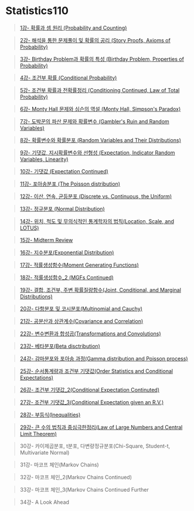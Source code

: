 # Statistics110

> [1강- 확률과 셈 원리 \(Probability and Counting\)](https://sangmandu.gitbook.io/til/2021/jan/8)

> [2강- 해석을 통한 문제풀이 및 확률의 공리 \(Story Proofs, Axioms of Probability\)](https://sangmandu.gitbook.io/til/2021/jan/12)

> [3강- Birthday Problem과 확률의 특성 \(Birthday Problem, Properties of Probability\)](https://sangmandu.gitbook.io/til/2021/jan/13)

> [4강- 조건부 확률 \(Conditional Probability\)](https://sangmandu.gitbook.io/til/2021/jan/14)

> [5강- 조건부 확률과 전확률정리 \(Conditioning Continued, Law of Total Probability\)](https://sangmandu.gitbook.io/til/2021/jan/17)

> [6강- Monty Hall 문제와 심슨의 역설 \(Monty Hall, Simpson's Paradox\)](https://sangmandu.gitbook.io/til/2021/jan/18)

> [7강- 도박꾼의 파산 문제와 확률변수 \(Gambler's Ruin and Random Variables\)](https://sangmandu.gitbook.io/til/2021/jan/23)

> [8강- 확률변수와 확률분포 \(Random Variables and Their Distributions\)](https://sangmandu.gitbook.io/til/2021/jan/24)

> [9강- 기댓값, 지시확률변수와 선형성 \(Expectation, Indicator Random Variables, Linearity\)](https://sangmandu.gitbook.io/til/2021/jan/30)

> [10강- 기댓값 \(Expectation Continued\)](https://sangmandu.gitbook.io/til/2021/feb/28)

> [11강- 포아송분포 \(The Poisson distribution\)](https://sangmandu.gitbook.io/til/2021/mar/7)

> [12강- 이산, 연속, 균등분포 \(Discrete vs. Continuous, the Uniform\)](https://sangmandu.gitbook.io/til/2021/mar/8)

> [13강- 정규분포 \(Normal Distribution\)](https://sangmandu.gitbook.io/til/2021/mar/9)

> [14강- 위치, 척도 및 무의식적인 통계학자의 법칙\(Location, Scale, and LOTUS\)](https://sangmandu.gitbook.io/til/2021/mar/10)

> [15강- Midterm Review](https://sangmandu.gitbook.io/til/2021/mar/14)

> [16강- 지수분포\(Exponential Distribution\)](https://sangmandu.gitbook.io/til/2021/apr/4)

> [17강- 적률생성함수\(Moment Generating Functions\)](https://sangmandu.gitbook.io/til/2021/apr/5)

> [18강- 적률생성함수\_2 \(MGFs Continued\)](https://sangmandu.gitbook.io/til/2021/apr/17)

> [19강- 결합, 조건부, 주변 확률질량함수\(Joint, Conditional, and Marginal Distributions\)](https://sangmandu.gitbook.io/til/2021/apr/18)

> [20강- 다항분포 및 코시분포\(Multinomial and Cauchy\)](https://sangmandu.gitbook.io/til/2021/apr/19)

> [21강- 공분산과 상관계수\(Covariance and Correlation\)](https://sangmandu.gitbook.io/til/2021/apr/20)

> [22강- 변수변환과 합성곱\(Transformations and Convolutions\)](https://sangmandu.gitbook.io/til/2021/apr/25)

> [23강- 베타분포\(Beta disctribution\)](https://sangmandu.gitbook.io/til/2021/apr/26)

> [24강- 감마분포와 포아송 과정\(Gamma distribution and Poisson process\)](https://sangmandu.gitbook.io/til/2021/apr/27)

> [25강- 순서통계량과 조건부 기댓값\(Order Statistics and Conditional Expectations\)](https://sangmandu.gitbook.io/til/2021/may/17)

> [26강- 조건부 기댓값\_2\(Conditional Expectation Continuted\)](https://sangmandu.gitbook.io/til/2021/may/18)

> [27강- 조건부 기댓값\_3\(Conditional Expectation given an R.V.\)](https://sangmandu.gitbook.io/til/2021/may/21)

> [28강- 부등식\(Inequalities\)](https://sangmandu.gitbook.io/til/2021/may/27)

> [29강- 큰 수의 법칙과 중심극한정리\(Law of Large Numbers and Central Limit Theorem\)](https://sangmandu.gitbook.io/til/2021/may/28)

> 30강- 카이제곱분포, t분포, 다변량정규분포\(Chi-Square, Student-t, Multivariate Normal\)

> 31강- 마코프 체인\(Markov Chains\)

> 32강- 마코프 체인\_2\(Markov Chains Continued\)

> 33강- 마코프 체인\_3\(Markov Chains Continued Further

> 34강- A Look Ahead


